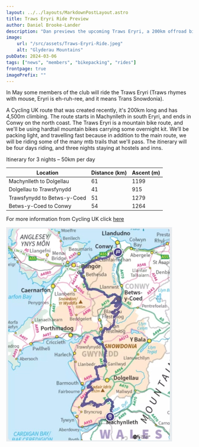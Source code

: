```yaml
---
layout: ../../layouts/MarkdownPostLayout.astro
title: Traws Eryri Ride Preview
author: Daniel Brooke-Lander
description: "Dan previews the upcoming Traws Eryri, a 200km offroad bikepacking route."
image:
    url: "/src/assets/Traws-Eryri-Ride.jpeg"
    alt: "Glyderau Mountains"
pubDate: 2024-03-06
tags: ["news", "members", "bikepacking", "rides"]
frontpage: true
imagePrefix: ""
---
```


In May some members of the club will ride the Traws Eryri (Traws rhymes with mouse, Eryri is eh-ruh-ree, and it means Trans Snowdonia). 

A Cycling UK route that was created recently, it's 200km long and has 4,500m climbing. The route starts in Machynlleth in south Eryri, and ends in Conwy on the north coast. The Traws Eryri is a mountain bike route, and we'll be using hardtail mountain bikes carrying some overnight kit. We’ll be packing light, and travelling fast because in addition to the main route, we will be riding some of the many mtb trails that we'll pass. The itinerary will be four days riding, and three nights staying at hostels and inns.

Itinerary for 3 nights – 50km per day

|Location                       | Distance (km)  |  Ascent (m)|
|-------------------------------|----------------|------------|
|Machynlleth to Dolgellau       |      61        |   1199     |
|Dolgellau to Trawsfynydd       |      41        |    915     |
|Trawsfynydd to Betws-y-Coed    |      51        |   1279     |
|Betws-y-Coed to Conwy          |      54        |   1264     |

For more information from Cycling UK click [here](https://www.cyclinguk.org/traws-eryri)

![Traws Eryri Map](../../assets/Traws-Eryri-Map.jpeg)